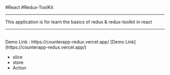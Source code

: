 #React #Redux-ToolKit
<hr>
This application is for learn the basics of redux & redux-toolkit in react<br>
<hr>
<br>
Demo Link : https://counterapp-redux.vercel.app/ 
[Demo Link](https://counterapp-redux.vercel.app/)
<ul>
  <li>slice</li>
  <li>store</li>
  <li>Action</li>
</ul>
<template src="https://counterapp-redux.vercel.app/">
https://counterapp-redux.vercel.app/
